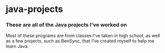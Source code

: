 # java-projects

### These are all of the Java projects I've worked on

Most of these programs are from classes I've taken in high school, as well as a few projects, such as BenSync, that I've created myself to help me learn Java.
